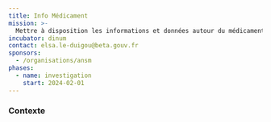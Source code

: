 ```yaml
---
title: Info Médicament
mission: >-
  Mettre à disposition les informations et données autour du médicament aux patients et aux professionnels de santé afin de mieux encadrer l’usage des médicaments
incubator: dinum
contact: elsa.le-duigou@beta.gouv.fr
sponsors:
  - /organisations/ansm
phases:
  - name: investigation
    start: 2024-02-01
---
```


### Contexte 

